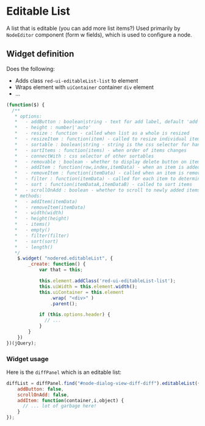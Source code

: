 # Editable List

A list that is editable (you can add more list items?)
Used primarily by `NodeEditor` component (form w fields), which is used to configure a node.

## Widget definition

Does the following:

- Adds class `red-ui-editableList-list` to element
- Wraps element with `uiContainer` container `div` element
- ...

```js
(function($) {
  /**
   * options:
   *   - addButton : boolean|string - text for add label, default 'add'
   *   - height : number|'auto'
   *   - resize : function - called when list as a whole is resized
   *   - resizeItem : function(item) - called to resize individual item
   *   - sortable : boolean|string - string is the css selector for handle
   *   - sortItems : function(items) - when order of items changes
   *   - connectWith : css selector of other sortables
   *   - removable : boolean - whether to display delete button on items
   *   - addItem : function(row,index,itemData) - when an item is added
   *   - removeItem : function(itemData) - called when an item is removed
   *   - filter : function(itemData) - called for each item to determine if it should be shown
   *   - sort : function(itemDataA,itemDataB) - called to sort items
   *   - scrollOnAdd : boolean - whether to scroll to newly added items
   * methods:
   *   - addItem(itemData)
   *   - removeItem(itemData)
   *   - width(width)
   *   - height(height)
   *   - items()
   *   - empty()
   *   - filter(filter)
   *   - sort(sort)
   *   - length()
   */
    $.widget( "nodered.editableList", {
        _create: function() {
            var that = this;

            this.element.addClass('red-ui-editableList-list');
            this.uiWidth = this.element.width();
            this.uiContainer = this.element
                .wrap( "<div>" )
                .parent();

            if (this.options.header) {
              // ...
            }
        }
    })
})(jQuery);
```

### Widget usage

Here is the `diffPanel` which is an editable list:

```js
diffList = diffPanel.find("#node-dialog-view-diff-diff").editableList({
    addButton: false,
    scrollOnAdd: false,
    addItem: function(container,i,object) {
      // ... lot of garbage here!
    }
});
```
